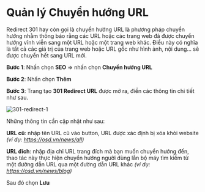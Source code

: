 # Quản lý Chuyển hướng URL

Redirect 301 hay còn gọi là chuyển hướng URL là phương pháp chuyển hướng nhằm thông báo rằng các URL hoặc các trang web đã được chuyển hướng vĩnh viễn sang một URL hoặc một trang web khác. Điều này có nghĩa là tất cả các giá trị của trang web hoặc URL gốc như hình ảnh, nội dung… sẽ được chuyển hết sang URL mới.

**Bước 1**: Nhấn chọn **SEO** => nhấn chọn **Chuyển hướng URL**

**Bước 2**: Nhấn chọn **Thêm**

**Bước 3**: Trang tạo **301 Redirect URL** được mở ra, điền các thông tin chi tiết như sau.

![301-redirect-1]({{site.baseurl}}/../media/data/news/2022/hdsd-pisale/301-redirect-1.jpg)

Những thông tin cần cập nhật như sau:

**URL cũ**: nhập tên URL cũ vào button, URL được xác định bị xóa khỏi website _(ví dụ: https://osd.vn/news/all)_

**URL đích**: nhập địa chỉ URL trang đích mà bạn muốn chuyển hướng đến, thao tác này thực hiện chuyển hướng người dùng lẫn bộ máy tìm kiếm từ một đường dẫn URL qua một đường dẫn URL khác _(ví dụ: https://osd.vn/news/blog)_

Sau đó chọn **Lưu**
